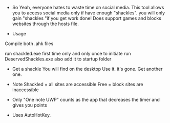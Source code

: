 * So Yeah, everyone hates to waste time on social media. This tool allows you to access social media only if have enough "shackles". you will only gain "shackles "if you get work done!  Does support games and blocks websites through the hosts file.









* Usage

Compile both .ahk files

 
run shackled.exe first time only and only once to initiate 
run DeservedShackles.exe also add it to startup folder

* Get a shackle
You will find on the desktop
Use it. it's gone. Get another one.














* Note
 Shackled = all sites are accessible
 Free = block sites are inaccessible

* Only "One note UWP" counts as the app that decreases the timer and gives you points



* Uses AutoHotKey.
